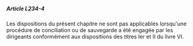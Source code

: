 ##### Article L234-4

Les dispositions du présent chapitre ne sont pas applicables lorsqu'une procédure de conciliation ou de sauvegarde a été engagée par les dirigeants conformément aux dispositions des titres Ier et II du livre VI.

